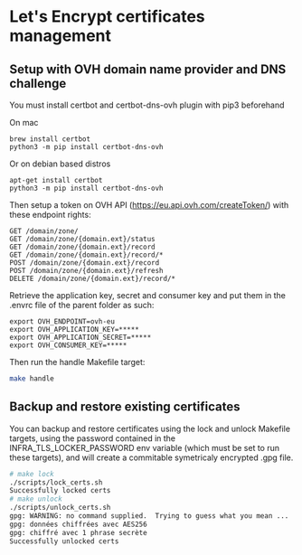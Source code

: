 # Let's Encrypt certificates management

## Setup with OVH domain name provider and DNS challenge

You must install certbot and certbot-dns-ovh plugin with pip3 beforehand

On mac

```
brew install certbot
python3 -m pip install certbot-dns-ovh
```

Or on debian based distros

```
apt-get install certbot
python3 -m pip install certbot-dns-ovh
```

Then setup a token on OVH API (https://eu.api.ovh.com/createToken/) with these endpoint rights:

```
GET /domain/zone/
GET /domain/zone/{domain.ext}/status
GET /domain/zone/{domain.ext}/record
GET /domain/zone/{domain.ext}/record/*
POST /domain/zone/{domain.ext}/record
POST /domain/zone/{domain.ext}/refresh
DELETE /domain/zone/{domain.ext}/record/*
```

Retrieve the application key, secret and consumer key and put them in the .envrc file of the parent folder as such:

```
export OVH_ENDPOINT=ovh-eu
export OVH_APPLICATION_KEY=*****
export OVH_APPLICATION_SECRET=*****
export OVH_CONSUMER_KEY=*****
```

Then run the handle Makefile target:

``` bash
make handle
```

## Backup and restore existing certificates

You can backup and restore certificates using the lock and unlock Makefile targets, using the password contained in the INFRA_TLS_LOCKER_PASSWORD env variable (which must be set to run these targets), and will create a commitable symetricaly encrypted .gpg file.

``` bash
# make lock
./scripts/lock_certs.sh
Successfully locked certs
# make unlock
./scripts/unlock_certs.sh
gpg: WARNING: no command supplied.  Trying to guess what you mean ...
gpg: données chiffrées avec AES256
gpg: chiffré avec 1 phrase secrète
Successfully unlocked certs
```
